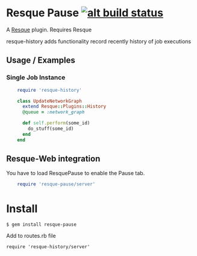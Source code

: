 # Resque Pause [![alt build status][1]][2]

[1]: http://secure.travis-ci.org/ilyakatz/resque-history.png?branch=master
[2]: http://travis-ci.org/#!/ilyakatz/resque-history


A [Resque][rq] plugin. Requires Resque

resque-history adds functionality record recently history of job executions

Usage / Examples
----------------

### Single Job Instance

```ruby
    require 'resque-history'

    class UpdateNetworkGraph
      extend Resque::Plugins::History
      @queue = :network_graph

      def self.perform(some_id)
        do_stuff(some_id)
      end
    end
```

Resque-Web integration
----------------------

You have to load ResquePause to enable the Pause tab.

```ruby
    require 'resque-pause/server'
```

Install
=======

    $ gem install resque-pause
    
Add to routes.rb file

    require 'resque-history/server'

[rq]: http://github.com/defunkt/resque
